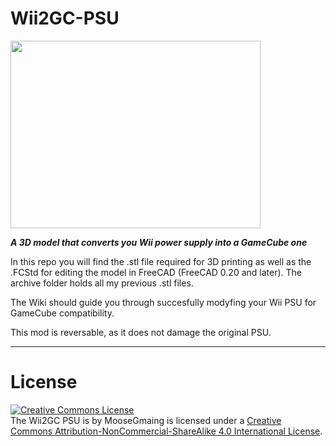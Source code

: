 # Wii2GC-PSU
<img src="https://github.com/MooseGmaing/Wii2GC-PSU/blob/main/Images/Render.png" width="400" height="300"/>

***A 3D model that converts you Wii power supply into a GameCube one***

In this repo you will find the .stl file required for 3D printing as well as the .FCStd for editing the model in FreeCAD (FreeCAD 0.20 and later).
The archive folder holds all my previous .stl files.

The Wiki should guide you through succesfully modyfing your Wii PSU for GameCube compatibility.

This mod is reversable, as it does not damage the original PSU.

***

# License
<a rel="license" href="http://creativecommons.org/licenses/by-nc-sa/4.0/"><img alt="Creative Commons License" style="border-width:0" src="https://i.creativecommons.org/l/by-nc-sa/4.0/88x31.png" /></a><br /> The Wii2GC PSU is by MooseGmaing is licensed under a <a rel="license" href="http://creativecommons.org/licenses/by-nc-sa/4.0/">Creative Commons Attribution-NonCommercial-ShareAlike 4.0 International License</a>.
